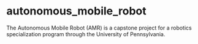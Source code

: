 # autonomous_mobile_robot
The Autonomous Mobile Robot (AMR) is a capstone project for a robotics specialization program through the University of Pennsylvania.
